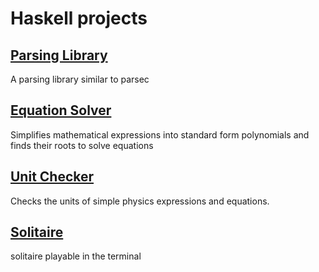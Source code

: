 # Haskell projects
## [Parsing Library](https://github.com/quasarbright/quasarbright.github.io/tree/master/Haskell/ParseLib)
A parsing library similar to parsec
## [Equation Solver](https://github.com/quasarbright/quasarbright.github.io/tree/master/Haskell/EquationSolver)
Simplifies mathematical expressions into standard form polynomials and finds their roots to solve equations
## [Unit Checker](https://github.com/quasarbright/UnitChecker)
Checks the units of simple physics expressions and equations.
## [Solitaire](https://github.com/quasarbright/solitaire)
solitaire playable in the terminal
